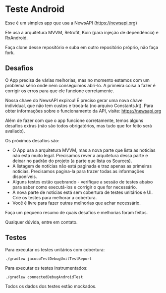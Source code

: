 # Teste Android

Esse é um simples app que usa a NewsAPI (https://newsapi.org)

Ele usa a arquitetura MVVM, Retrofit, Koin (para injeção de dependência) e RxAndroid.

Faça clone desse repositório e suba em outro repositório próprio, não faça fork.


## Desafios

O App precisa de várias melhorias, mas no momento estamos com um problema sério onde nem conseguimos abri-lo. A primeira coisa a fazer é corrigir os erros para que ele funcione corretamente. 

Nossa chave do NewsAPI expirou! É preciso gerar uma nova chave individual, que não tem custos e trocá-la (no arquivo Constants.kt). Para obter informações sobre o funcionamento da API, visite: https://newsapi.org

Além de fazer com que o app funcione corretamente, temos alguns desafios extras (não são todos obrigatórios, mas tudo que for feito será avaliado).

Os próximos desafios são:

 - O App usa a arquitetura MVVM, mas a nova parte que lista as notícias não está muito legal. Precisamos rever a arquitetura dessa parte e deixar no padrão do projeto (a parte que lista os Sources).
 - A listagem de notícias não está paginada e traz apenas as primeiras notícias. Precisamos pagina-la para trazer todas as informações disponíveis.
 - Alguns testes estão quebrando - verifique a sessão de testes abaixo para saber como executá-los e corrigir o que for necessário.
 - A nova parte de notícias está sem cobertura de testes unitários e UI. Crie os testes para melhorar a cobertura.
 - Você é livre para fazer outras melhorias que achar necessário.

Faça um pequeno resumo de quais desafios e melhorias foram feitos.

Qualquer dúvida, entre em contato.


## Testes

Para executar os testes unitários com cobertura:

    ./gradlew jacocoTestDebugUnitTestReport


Para executar os testes instrumentados:

    ./gradlew connectedDebugAndroidTest
    
Todos os dados dos testes estão mockados.
